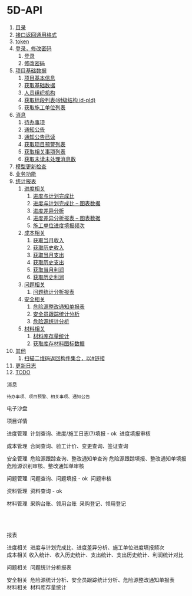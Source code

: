 # 5D-API



1. [目录](README.md)
2. [接口返回通用格式](api/接口返回通用格式.md)
3. [token](api/token.md)
4. [登录，修改密码](api/login/README.md)
    1. [登录](api/login/login.md)
    1. [修改密码](api/login/changePwd.md)
5. [项目基础数据](api/project/README.md)
    1. [项目基本信息](api/project/getProjectInfo.md)
    1. [获取基础数据](api/project/getBaseData.md)
    1. [人员组织机构](api/project/getOrganizatioNew.md)
    1. [获取标段列表(树级结构 id-pId)](api/project/getSectionList.md)
    1. [获取施工单位列表](api/project/getConstUnitList.md)
6. [消息](api/message/README.md)
    1. [待办事项](api/message/getTODOs.md)
    1. [通知公告](api/message/getNotices.md)
    1. [通知公告已读](api/message/updateNotice.md)
    1. [获取项目预警列表](api/message/GetWarnings.md)
    1. [获取相关事项列表](api/message/GetRelevants.md)
    1. [获取未读未处理消息数](api/message/GetMessageNum.md)
7. [模型更新检查](api/bim/checkModels.md)
8. [业务功能](api/business/README.md)
9. [统计报表](api/chart/README.md)
	1. [进度相关](api/chart/Progress/README.md)
        1. [进度与计划完成比](api/chart/Progress/GetScheduleCompletionRatio.md)
        1. [进度与计划完成比 – 图表数据](api/chart/Progress/GetScheduleCompletionRatioCharts.md)
        1. [进度差异分析](api/chart/Progress/GetScheduleVarianceAnalysis.md)
        1. [进度差异分析报表 – 图表数据](api/chart/Progress/GetScheduleVarianceAnalysisCharts.md)
        1. [施工单位进度填报频次](api/chart/Progress/GetUnitFrequencyOfFilling.md)
	1. [成本相关](api/chart/Cost/README.md)
        1. [获取当月收入](api/chart/Cost/GetIncomeStatistics.md)
        1. [获取历史收入](api/chart/Cost/GetIncomeHistory.md)
        1. [获取当月支出](api/chart/Cost/GetExpenditureStatistics.md)
        1. [获取历史支出](api/chart/Cost/GetExpenditureHistory.md)
        1. [获取当月利润](api/chart/Cost/GetProfitStatistics.md)
        1. [获取历史利润](api/chart/Cost/GetProfitHistory.md)
	1. [问题相关](api/chart/Problem/README.md)
		1. [问题统计分析报表](api/chart/Problem/GetStatisticalAnalysisReport.md)
	1. [安全相关](api/chart/Safework/README.md)
        1. [危险源整改通知单报表](api/chart/Safework/GetRiskSourceRectificationNotice.md)
        1. [安全员跟踪统计分析](api/chart/Safework/GetTrackingStatisticalOfSecurityPersonnel.md)
        1. [危险源统计分析](api/chart/Safework/GetStatisticalAnalysisOfHazardSources.md)
	1. [材料相关](api/chart/Material/README.md)
        1. [材料库存量统计](api/chart/Material/GetMaterialIinventoryStatistics.md)
        1. [获取库存材料图标数据](api/chart/Material/GetMaterialStockRecord.md)
10. [其他](api/other/README.md)
	1. [扫描二维码返回构件集合，以#链接](api/other/GetActorIDsByQrNumber.md)
11. [更新日志](log.md)
12. [TODO](TODO.md)




消息

	待办事项、项目预警、相关事项、通知公告

电子沙盘

项目详情

进度管理
​    计划查询、进度/施工日志(?)填报  - ok
​	进度填报审核

成本管理
​    合同查询、验工计价、变更查询、签证查询

安全管理
​	危险源跟踪查询、整改通知单查询
​	危险源跟踪填报、整改通知单填报
​	危险源识别审核、整改通知单审核

问题管理
​    问题查询、问题填报 - ok
​	问题审核

资料管理
​	资料查询 - ok

材料管理 
​	采购台账、领用台账
​	采购登记、领用登记
​	
​	


​	
​	
报表

进度相关
​	进度与计划完成比、进度差异分析、施工单位进度填报频次
​	
成本相关
​	收入统计、收入历史统计、支出统计、支出历史统计、利润统计对比

问题相关
​	问题统计分析报表

安全相关
​	危险源统计分析、安全员跟踪统计分析、危险源整改通知单报表
​	
材料相关
​	材料库存量统计
